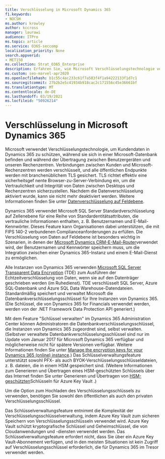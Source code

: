 ```yaml
---
title: Verschlüsselung in Microsoft Dynamics 365
f1.keywords:
- NOCSH
ms.author: krowley
author: kccross
manager: laurawi
audience: ITPro
ms.topic: article
ms.service: O365-seccomp
localization_priority: None
search.appverid:
- MET150
ms.collection: Strat_O365_Enterprise
description: Erfahren Sie, wie Microsoft Verschlüsselungstechnologie verwendet, um Kundendaten in Microsoft Dynamics 365 während des Ruhens in einer Microsoft-Datenbank und während der Übertragung zu schützen.
ms.custom: seo-marvel-apr2020
ms.openlocfilehash: b1c55c4ac233c61f7a583f4f1a94222133f1d7c1
ms.sourcegitcommit: 27b2b2e5c41934b918cac2c171556c45e36661bf
ms.translationtype: MT
ms.contentlocale: de-DE
ms.lasthandoff: 03/19/2021
ms.locfileid: "50926214"
---
```

# <a name="encryption-in-microsoft-dynamics-365"></a>Verschlüsselung in Microsoft Dynamics 365

Microsoft verwendet Verschlüsselungstechnologie, um Kundendaten in Dynamics 365 zu schützen, während sie sich in einer Microsoft-Datenbank befinden und während der Übertragung zwischen Benutzergeräten und unseren Rechenzentren. Verbindungen zwischen Kunden und Microsoft-Rechenzentren werden verschlüsselt, und alle öffentlichen Endpunkte werden mit branchenüblichem TLS gesichert. TLS richtet effektiv eine sicherheitsgef nente Browser-zu-Server-Verbindung ein, um die Vertraulichkeit und Integrität von Daten zwischen Desktops und Rechenzentren sicherzustellen. Nachdem die Datenverschlüsselung aktiviert wurde, kann sie nicht mehr deaktiviert werden. Weitere Informationen finden Sie unter [Datenverschlüsselung auf Feldebene](/previous-versions/dynamicscrm-2016/developers-guide/dn481562(v=crm.8)).

Dynamics 365 verwendet Microsoft SQL Server Standardverschlüsselung auf Zellenebene für eine Reihe von Standardentitätsattributen, die vertrauliche Informationen enthalten, z. B. Benutzernamen und E-Mail-Kennwörter. Dieses Feature kann Organisationen dabei unterstützen, die mit FIPS 140-2 verbundenen Complianceanforderungen zu erfüllen. Die Verschlüsselung von Daten auf Feldebene ist besonders wichtig in Szenarien, in denen der [Microsoft Dynamics CRM-E-Mail-Router](/previous-versions/dynamicscrm-2016/administering-dynamics-365/hh699800(v=crm.8))verwendet wird, der Benutzernamen und Kennwörter speichern muss, um die Integration zwischen einer Dynamics 365-Instanz und einem E-Mail-Dienst zu ermöglichen. 

Alle Instanzen von Dynamics 365 verwenden [Microsoft SQL Server Transparent Data Encryption](/sql/relational-databases/security/encryption/transparent-data-encryption?view=sql-server-2017) (TDE) zum Ausführen der Echtzeitverschlüsselung von Daten, wenn sie auf den Datenträger geschrieben werden (im Ruhedienst). TDE verschlüsselt SQL Server, Azure SQL-Datenbank und Azure SQL Data Warehouse-Datendateien. Standardmäßig speichert und verwaltet Microsoft die Datenbankverschlüsselungsschlüssel für Ihre Instanzen von Dynamics 365. (Die Schlüssel, die von Dynamics 365 for Financials verwendet werden, werden von der .NET Framework Data Protection API generiert.) 

Mit dem Feature "Schlüssel verwalten" im Dynamics 365 Administration Center können Administratoren die Datenbankverschlüsselungsschlüssel, die Instanzen von Dynamics 365 zugeordnet sind, selbst verwalten. (Selbstver verwaltete Datenbankverschlüsselungsschlüssel sind nur im Update vom Januar 2017 für Microsoft Dynamics 365 verfügbar und möglicherweise nicht für spätere Versionen verfügbar. Weitere Informationen finden Sie unter [Manage the encryption keys for your Dynamics 365 (online) instance](/dynamics365/customer-engagement/admin/manage-encryption-keys-instance).) Das Schlüsselverwaltungsfeature unterstützt sowohl PFX- als auch BYOK-Verschlüsselungsschlüsseldateien, z. B. dateien, die in einem HSM gespeichert sind. (Weitere Informationen zum Generieren und Übertragen eines HSM-geschützten Schlüssels über das Internet finden Sie unter Generieren und Übertragen von [HSM-geschützten](/azure/key-vault/key-vault-hsm-protected-keys)Schlüsseln für Azure Key Vault .) 

Um die Option zum Hochladen des Verschlüsselungsschlüssels zu verwenden, benötigen Sie sowohl den öffentlichen als auch den privaten Verschlüsselungsschlüssel.

Das Schlüsselverwaltungsfeature entnimmt die Komplexität der Verschlüsselungsschlüsselverwaltung, indem Azure Key Vault zum sicheren Speichern von Verschlüsselungsschlüsseln verwendet wird. Azure Key Vault schützt kryptografische Schlüssel und Geheimschlüssel, die von Cloudanwendungen und -diensten verwendet werden. Das Schlüsselverwaltungsfeature erfordert nicht, dass Sie über ein Azure Key Vault-Abonnement verfügen, und in den meisten Situationen ist kein Zugriff auf Verschlüsselungsschlüssel erforderlich, die für Dynamics 365 im Tresor verwendet werden.